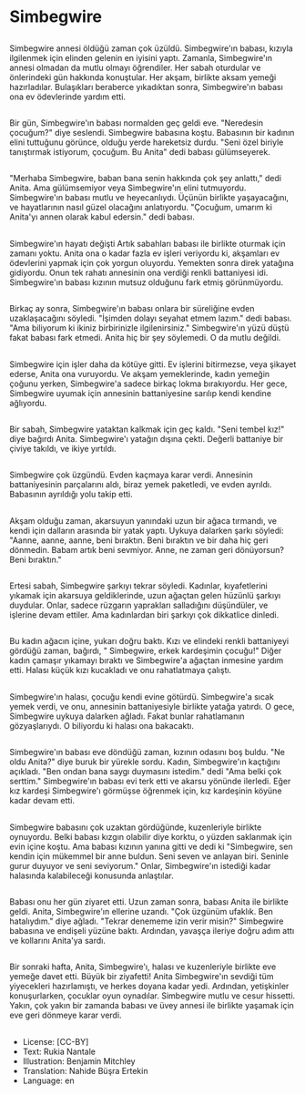 # Simbegwire

##
Simbegwire annesi öldüğü zaman çok üzüldü. Simbegwire'ın babası, kızıyla ilgilenmek için elinden gelenin en iyisini yaptı. Zamanla, Simbegwire'ın annesi olmadan da mutlu olmayı öğrendiler. Her sabah oturdular ve önlerindeki gün hakkında konuştular. Her akşam, birlikte aksam yemeği hazırladılar. Bulaşıkları beraberce yıkadıktan sonra, Simbegwire'ın babası ona ev ödevlerinde yardım etti.

##
Bir gün, Simbegwire'ın babası normalden geç geldi eve. "Neredesin çocuğum?" diye seslendi. Simbegwire babasına koştu. Babasının bir kadının elini tuttuğunu görünce, olduğu yerde hareketsiz durdu. "Seni özel biriyle tanıştırmak istiyorum, çocuğum. Bu Anita" dedi babası gülümseyerek.

##
"Merhaba Simbegwire, baban bana senin hakkında çok şey anlattı," dedi Anita. Ama gülümsemiyor veya Simbegwire'ın elini tutmuyordu. Simbegwire'ın babası mutlu ve heyecanlıydı. Üçünün birlikte yaşayacağını, ve hayatlarının nasıl güzel olacağını anlatıyordu. "Çocuğum, umarım ki Anita'yı annen olarak kabul edersin." dedi babası.

##
Simbegwire'ın hayatı değişti Artık sabahları babası ile birlikte oturmak için zamanı yoktu. Anita ona o kadar fazla ev işleri veriyordu ki, akşamları ev ödevlerini yapmak için çok yorgun oluyordu. Yemekten sonra direk yatağına gidiyordu. Onun tek rahatı annesinin ona verdiği renkli battaniyesi idi. Simbegwire'ın babası kızının mutsuz olduğunu fark etmiş görünmüyordu.

##
Birkaç ay sonra, Simbegwire'ın babası onlara bir süreliğine evden uzaklaşacağını söyledi. "İşimden dolayı seyahat etmem lazım." dedi babası. "Ama biliyorum ki ikiniz birbirinizle ilgilenirsiniz." Simbegwire'ın yüzü düştü fakat babası fark etmedi. Anita hiç bir şey söylemedi. O da mutlu değildi.

##
Simbegwire için işler daha da kötüye gitti. Ev işlerini bitirmezse, veya şikayet ederse, Anita ona vuruyordu. Ve akşam yemeklerinde, kadın yemeğin çoğunu yerken, Simbegwire'a sadece birkaç lokma bırakıyordu. Her gece, Simbegwire uyumak için annesinin battaniyesine sarılıp kendi kendine ağlıyordu.

##
Bir sabah, Simbegwire yataktan kalkmak için geç kaldı. "Seni tembel kız!" diye bağırdı Anita. Simbegwire'ı yatağın dışına çekti. Değerli battaniye bir çiviye takıldı, ve ikiye yırtıldı.

##
Simbegwire çok üzgündü. Evden kaçmaya karar verdi. Annesinin battaniyesinin parçalarını aldı, biraz yemek paketledi, ve evden ayrıldı. Babasının ayrıldığı yolu takip etti.

##
Akşam olduğu zaman, akarsuyun yanındaki uzun bir ağaca tırmandı, ve kendi için dalların arasında bir yatak yaptı. Uykuya dalarken şarkı söyledi: "Aanne, aanne, aanne, beni bıraktın. Beni bıraktın ve bir daha hiç geri dönmedin. Babam artık beni sevmiyor. Anne, ne zaman geri dönüyorsun? Beni bıraktın."

##
Ertesi sabah, Simbegwire şarkıyı tekrar söyledi. Kadınlar, kıyafetlerini yıkamak için akarsuya geldiklerinde, uzun ağaçtan gelen hüzünlü şarkıyı duydular. Onlar, sadece rüzgarın yaprakları salladığını düşündüler, ve işlerine devam ettiler. Ama kadınlardan biri şarkıyı çok dikkatlice dinledi.

##
Bu kadın ağacın içine, yukarı doğru baktı. Kızı ve elindeki renkli battaniyeyi gördüğü zaman, bağırdı, " Simbegwire, erkek kardeşimin çocuğu!" Diğer kadın çamaşır yıkamayı bıraktı ve Simbegwire'a ağaçtan inmesine yardım etti. Halası küçük kızı kucakladı ve onu rahatlatmaya çalıştı.

##
Simbegwire'ın halası, çocuğu kendi evine götürdü. Simbegwire'a sıcak yemek verdi, ve onu, annesinin battaniyesiyle birlikte yatağa yatırdı. O gece, Simbegwire uykuya dalarken ağladı. Fakat bunlar rahatlamanın gözyaşlarıydı. O biliyordu ki halası ona bakacaktı.

##
Simbegwire'ın babası eve döndüğü zaman, kızının odasını boş buldu. "Ne oldu Anita?" diye buruk bir yürekle sordu. Kadın, Simbegwire'ın kaçtığını açıkladı. "Ben ondan bana saygı duymasını istedim." dedi "Ama belki çok serttim." Simbegwire'ın babası evi terk etti ve akarsu yönünde ilerledi. Eğer kız kardeşi Simbegwire'ı görmüşse öğrenmek için, kız kardeşinin köyüne kadar devam etti.

##
Simbegwire babasını çok uzaktan gördüğünde, kuzenleriyle birlikte oynuyordu. Belki babası kızgın olabilir diye korktu, o yüzden saklanmak için evin içine koştu. Ama babası kızının yanına gitti ve dedi ki "Simbegwire, sen kendin için mükemmel bir anne buldun. Seni seven ve anlayan biri. Seninle gurur duyuyor ve seni seviyorum." Onlar, Simbegwire'ın istediği kadar halasında kalabileceği konusunda anlaştılar.

##
Babası onu her gün ziyaret etti. Uzun zaman sonra, babası Anita ile birlikte geldi. Anita, Simbegwire'ın ellerine uzandı. "Çok üzgünüm ufaklık. Ben hatalıydım." diye ağladı. "Tekrar denememe izin verir misin?" Simbegwire babasına ve endişeli yüzüne baktı. Ardından, yavaşça ileriye doğru adım attı ve kollarını Anita'ya sardı.

##
Bir sonraki hafta, Anita, Simbegwire'ı, halası ve kuzenleriyle birlikte eve yemeğe davet etti. Büyük bir ziyafetti! Anita Simbegwire'ın sevdiği tüm yiyecekleri hazırlamıştı, ve herkes doyana kadar yedi. Ardından, yetişkinler konuşurlarken, çocuklar oyun oynadılar. Simbegwire mutlu ve cesur hissetti. Yakın, çok yakın bir zamanda babası ve üvey annesi ile birlikte yaşamak için eve geri dönmeye karar verdi.

##
* License: [CC-BY]
* Text: Rukia Nantale
* Illustration: Benjamin Mitchley
* Translation: Nahide Büşra Ertekin
* Language: en
